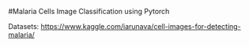 #Malaria Cells Image Classification using Pytorch

Datasets: https://www.kaggle.com/iarunava/cell-images-for-detecting-malaria/
